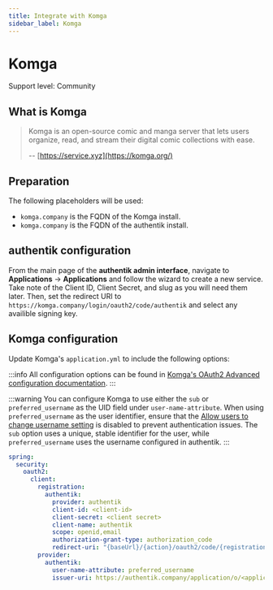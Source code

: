 ```yaml
---
title: Integrate with Komga
sidebar_label: Komga
---
```


# Komga

<span class="badge badge--secondary">Support level: Community</span>

## What is Komga

> Komga is an open-source comic and manga server that lets users organize, read, and stream their digital comic collections with ease.
>
> -- [https://service.xyz](https://komga.org/)

## Preparation

The following placeholders will be used:

- `komga.company` is the FQDN of the Komga install.
- `komga.company` is the FQDN of the authentik install.

## authentik configuration

From the main page of the **authentik admin interface**, navigate to **Applications** -> **Applications** and follow the wizard to create a new service. Take note of the Client ID, Client Secret, and slug as you will need them later. Then, set the redirect URI to `https://komga.company/login/oauth2/code/authentik` and select any availible signing key.

## Komga configuration

Update Komga's `application.yml` to include the following options:

:::info
All configuration options can be found in [Komga's OAuth2 Advanced configuration documentation](https://komga.org/docs/installation/oauth2/#advanced-configuration).
:::

:::warning
You can configure Komga to use either the `sub` or `preferred_username` as the UID field under `user-name-attribute`. When using `preferred_username` as the user identifier, ensure that the [Allow users to change username setting](https://docs.goauthentik.io/docs/sys-mgmt/settings#allow-users-to-change-username) is disabled to prevent authentication issues. The `sub` option uses a unique, stable identifier for the user, while `preferred_username` uses the username configured in authentik.
:::

```yml
spring:
  security:
    oauth2:
      client:
        registration:
          authentik:
            provider: authentik
            client-id: <client-id>
            client-secret: <client secret>
            client-name: authentik
            scope: openid,email
            authorization-grant-type: authorization_code
            redirect-uri: "{baseUrl}/{action}/oauth2/code/{registrationId}"
        provider:
          authentik:
            user-name-attribute: preferred_username
            issuer-uri: https://authentik.company/application/o/<application slug>/
```
